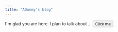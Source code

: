 ```yaml
---
title: "ADummy's blog"
---
```


I'm glad you are here. I plan to talk about ...
<button onclick="">Click me</button>
